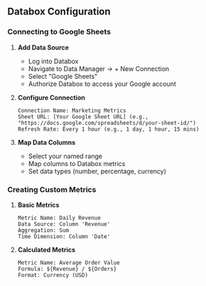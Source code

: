 ## Databox Configuration

### Connecting to Google Sheets

1. **Add Data Source**
   - Log into Databox
   - Navigate to Data Manager → + New Connection
   - Select "Google Sheets"
   - Authorize Databox to access your Google account

2. **Configure Connection**
   ```
   Connection Name: Marketing Metrics
   Sheet URL: [Your Google Sheet URL] (e.g., "https://docs.google.com/spreadsheets/d/your-sheet-id/")
   Refresh Rate: Every 1 hour (e.g., 1 day, 1 hour, 15 mins)
   ```

3. **Map Data Columns**
   - Select your named range
   - Map columns to Databox metrics
   - Set data types (number, percentage, currency)

### Creating Custom Metrics

1. **Basic Metrics**
   ```
   Metric Name: Daily Revenue
   Data Source: Column 'Revenue'
   Aggregation: Sum
   Time Dimension: Column 'Date'
   ```

2. **Calculated Metrics**
   ```
   Metric Name: Average Order Value
   Formula: ${Revenue} / ${Orders}
   Format: Currency (USD)
   ```
